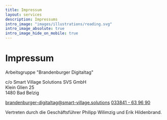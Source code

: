 ```yaml
---
title: Impressum
layout: services
description: Impressums
intro_image: "images/illustrations/reading.svg"
intro_image_absolute: true
intro_image_hide_on_mobile: true
---
```


# Impressum

Arbeitsgruppe "Brandenburger Digitaltag" <br>

c/o Smart Village Solutions SVS GmbH <br>
Klein Glien 25 <br>
1480 Bad Belzig <br>

<brandenburger-digitaltag@smart-village.solutions>
<a href="tel:004933841639690">033841 - 63 96 90</a>

Vertreten durch die Geschäftsführer Philipp Wilimzig und Erik Hildenbrand.
